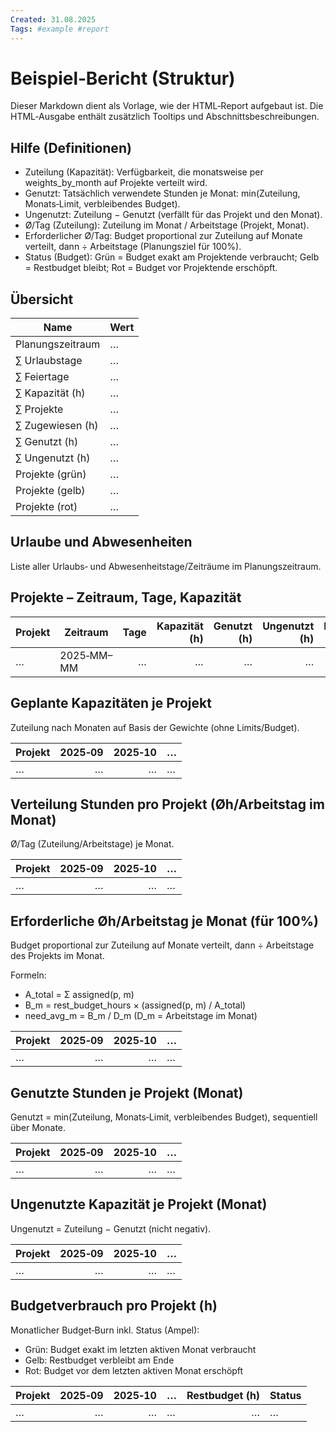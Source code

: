 ```yaml
---
Created: 31.08.2025
Tags: #example #report
---
```

# Beispiel‑Bericht (Struktur)

Dieser Markdown dient als Vorlage, wie der HTML‑Report aufgebaut ist. Die HTML‑Ausgabe enthält zusätzlich Tooltips und Abschnittsbeschreibungen.

## Hilfe (Definitionen)

- Zuteilung (Kapazität): Verfügbarkeit, die monatsweise per weights_by_month auf Projekte verteilt wird.
- Genutzt: Tatsächlich verwendete Stunden je Monat: min(Zuteilung, Monats‑Limit, verbleibendes Budget).
- Ungenutzt: Zuteilung − Genutzt (verfällt für das Projekt und den Monat).
- Ø/Tag (Zuteilung): Zuteilung im Monat / Arbeitstage (Projekt, Monat).
- Erforderlicher Ø/Tag: Budget proportional zur Zuteilung auf Monate verteilt, dann ÷ Arbeitstage (Planungsziel für 100%).
- Status (Budget): Grün = Budget exakt am Projektende verbraucht; Gelb = Restbudget bleibt; Rot = Budget vor Projektende erschöpft.

## Übersicht

| Name               | Wert |
|--------------------|------|
| Planungszeitraum   | …    |
| ∑ Urlaubstage      | …    |
| ∑ Feiertage        | …    |
| ∑ Kapazität (h)    | …    |
| ∑ Projekte         | …    |
| ∑ Zugewiesen (h)   | …    |
| ∑ Genutzt (h)      | …    |
| ∑ Ungenutzt (h)    | …    |
| Projekte (grün)    | …    |
| Projekte (gelb)    | …    |
| Projekte (rot)     | …    |

## Urlaube und Abwesenheiten

Liste aller Urlaubs‑ und Abwesenheitstage/Zeiträume im Planungszeitraum.

## Projekte – Zeitraum, Tage, Kapazität

| Projekt | Zeitraum     | Tage | Kapazität (h) | Genutzt (h) | Ungenutzt (h) | Restbudget (h) | Umsatz 100% | Umsatz 90% | Umsatz 80% | Hinweise |
|---------|--------------|-----:|--------------:|------------:|--------------:|---------------:|------------:|-----------:|-----------:|----------|
| …       | 2025‑MM–MM   |  …  |           …   |         …   |           …   |            …   |         …   |        …   |        …   | …        |

## Geplante Kapazitäten je Projekt

Zuteilung nach Monaten auf Basis der Gewichte (ohne Limits/Budget).

| Projekt | 2025‑09 | 2025‑10 | … |
|---------|--------:|--------:|---|
| …       |     …   |     …   | … |

## Verteilung Stunden pro Projekt (Øh/Arbeitstag im Monat)

Ø/Tag (Zuteilung/Arbeitstage) je Monat.

| Projekt | 2025‑09 | 2025‑10 | … |
|---------|--------:|--------:|---|
| …       |     …   |     …   | … |

## Erforderliche Øh/Arbeitstag je Monat (für 100%)

Budget proportional zur Zuteilung auf Monate verteilt, dann ÷ Arbeitstage des Projekts im Monat.

Formeln:
- A_total = Σ assigned(p, m)
- B_m = rest_budget_hours × (assigned(p, m) / A_total)
- need_avg_m = B_m / D_m (D_m = Arbeitstage im Monat)

| Projekt | 2025‑09 | 2025‑10 | … |
|---------|--------:|--------:|---|
| …       |     …   |     …   | … |

## Genutzte Stunden je Projekt (Monat)

Genutzt = min(Zuteilung, Monats‑Limit, verbleibendes Budget), sequentiell über Monate.

| Projekt | 2025‑09 | 2025‑10 | … |
|---------|--------:|--------:|---|
| …       |     …   |     …   | … |

## Ungenutzte Kapazität je Projekt (Monat)

Ungenutzt = Zuteilung − Genutzt (nicht negativ).

| Projekt | 2025‑09 | 2025‑10 | … |
|---------|--------:|--------:|---|
| …       |     …   |     …   | … |

## Budgetverbrauch pro Projekt (h)

Monatlicher Budget‑Burn inkl. Status (Ampel):
- Grün: Budget exakt im letzten aktiven Monat verbraucht
- Gelb: Restbudget verbleibt am Ende
- Rot: Budget vor dem letzten aktiven Monat erschöpft

| Projekt | 2025‑09 | 2025‑10 | … | Restbudget (h) | Status |
|---------|--------:|--------:|---|---------------:|--------|
| …       |     …   |     …   | … |            …   |  …     |
